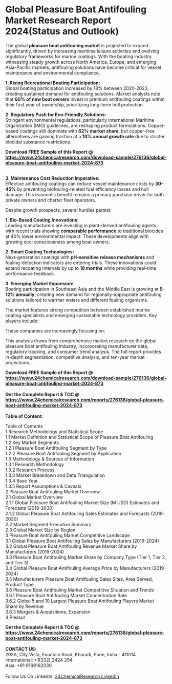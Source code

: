 <h1>Global Pleasure Boat Antifouling Market Research Report 2024(Status and Outlook)</h1><p>The global <strong>pleasure boat antifouling market</strong> is projected to expand significantly, driven by increasing maritime leisure activities and evolving regulatory frameworks for marine coatings. With the boating industry witnessing steady growth across North America, Europe, and emerging Asia-Pacific markets, antifouling solutions have become critical for vessel maintenance and environmental compliance.</p><p><strong>1. Rising Recreational Boating Participation:</strong><br>
Global boating participation increased by 18% between 2020-2023, creating sustained demand for antifouling solutions. Market analysts note that <strong>60% of new boat owners</strong> invest in premium antifouling coatings within their first year of ownership, prioritizing long-term hull protection.</p><p><strong>2. Regulatory Push for Eco-Friendly Solutions:</strong><br>
Stringent environmental regulations, particularly International Maritime Organization (IMO) guidelines, are reshaping product formulations. Copper-based coatings still dominate with <strong>62% market share</strong>, but copper-free alternatives are gaining traction at a <strong>14% annual growth rate</strong> due to stricter biocidal substance restrictions.</p><div><b>Download FREE Sample of this Report @ 
            <a href="https://www.24chemicalresearch.com/download-sample/276136/global-pleasure-boat-antifouling-market-2024-873">
            https://www.24chemicalresearch.com/download-sample/276136/global-pleasure-boat-antifouling-market-2024-873</a></b></div><br><p><strong>3. Maintenance Cost Reduction Imperative:</strong><br>
Effective antifouling coatings can reduce vessel maintenance costs by <strong>30-45%</strong> by preventing biofouling-related fuel efficiency losses and hull damage. This economic benefit remains a primary purchase driver for both private owners and charter fleet operators.</p><p>Despite growth prospects, several hurdles persist:</p><p><strong>1. Bio-Based Coating Innovations:</strong><br>
Leading manufacturers are investing in plant-derived antifouling agents, with recent trials showing <strong>comparable performance</strong> to traditional biocides at 40% lower environmental impact. These developments align with growing eco-consciousness among boat owners.</p><p><strong>2. Smart Coating Technologies:</strong><br>
Next-generation coatings with <strong>pH-sensitive release mechanisms</strong> and fouling-detection indicators are entering trials. These innovations could extend recoating intervals by up to <strong>18 months</strong> while providing real-time performance feedback.</p><p><strong>3. Emerging Market Expansion:</strong><br>
Boating participation in Southeast Asia and the Middle East is growing at <strong>9-12% annually</strong>, creating new demand for regionally-appropriate antifouling solutions tailored to warmer waters and different fouling organisms.</p><p>The market features strong competition between established marine coating specialists and emerging sustainable technology providers. Key players include:</p><p>These companies are increasingly focusing on:</p><p>This analysis draws from comprehensive market research on the global pleasure boat antifouling industry, incorporating manufacturer data, regulatory tracking, and consumer trend analysis. The full report provides in-depth segmentation, competitive analysis, and ten-year market projections.</p><div><b>Download FREE Sample of this Report @ 
            <a href="https://www.24chemicalresearch.com/download-sample/276136/global-pleasure-boat-antifouling-market-2024-873">
            https://www.24chemicalresearch.com/download-sample/276136/global-pleasure-boat-antifouling-market-2024-873</a></b></div><br><div><b>Get the Complete Report & TOC @ 
            <a href="https://www.24chemicalresearch.com/reports/276136/global-pleasure-boat-antifouling-market-2024-873">
            https://www.24chemicalresearch.com/reports/276136/global-pleasure-boat-antifouling-market-2024-873</a></b></div><br>
            <b>Table of Content:</b><p>Table of Contents<br />
1 Research Methodology and Statistical Scope<br />
1.1 Market Definition and Statistical Scope of Pleasure Boat Antifouling<br />
1.2 Key Market Segments<br />
1.2.1 Pleasure Boat Antifouling Segment by Type<br />
1.2.2 Pleasure Boat Antifouling Segment by Application<br />
1.3 Methodology & Sources of Information<br />
1.3.1 Research Methodology<br />
1.3.2 Research Process<br />
1.3.3 Market Breakdown and Data Triangulation<br />
1.3.4 Base Year<br />
1.3.5 Report Assumptions & Caveats<br />
2 Pleasure Boat Antifouling Market Overview<br />
2.1 Global Market Overview<br />
2.1.1 Global Pleasure Boat Antifouling Market Size (M USD) Estimates and Forecasts (2019-2030)<br />
2.1.2 Global Pleasure Boat Antifouling Sales Estimates and Forecasts (2019-2030)<br />
2.2 Market Segment Executive Summary<br />
2.3 Global Market Size by Region<br />
3 Pleasure Boat Antifouling Market Competitive Landscape<br />
3.1 Global Pleasure Boat Antifouling Sales by Manufacturers (2019-2024)<br />
3.2 Global Pleasure Boat Antifouling Revenue Market Share by Manufacturers (2019-2024)<br />
3.3 Pleasure Boat Antifouling Market Share by Company Type (Tier 1, Tier 2, and Tier 3)<br />
3.4 Global Pleasure Boat Antifouling Average Price by Manufacturers (2019-2024)<br />
3.5 Manufacturers Pleasure Boat Antifouling Sales Sites, Area Served, Product Type<br />
3.6 Pleasure Boat Antifouling Market Competitive Situation and Trends<br />
3.6.1 Pleasure Boat Antifouling Market Concentration Rate<br />
3.6.2 Global 5 and 10 Largest Pleasure Boat Antifouling Players Market Share by Revenue<br />
3.6.3 Mergers & Acquisitions, Expansion<br />
4 Pleasur</p><div><b>Get the Complete Report & TOC @ 
            <a href="https://www.24chemicalresearch.com/reports/276136/global-pleasure-boat-antifouling-market-2024-873">
            https://www.24chemicalresearch.com/reports/276136/global-pleasure-boat-antifouling-market-2024-873</a></b></div><br><b>CONTACT US:</b><br>
            203A, City Vista, Fountain Road, Kharadi, Pune, India - 411014<br>
            International: +1(332) 2424 294<br>
            Asia: +91 9169162030 <br><br>
            Follow Us On LinkedIn: <a href="https://www.linkedin.com/company/24chemicalresearch/">24ChemicalResearch LinkedIn</a>
